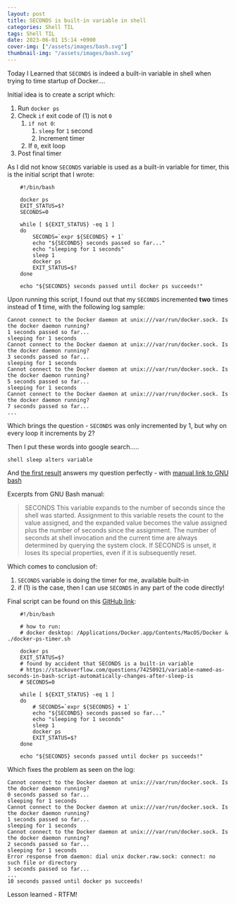 ```yaml
---
layout: post
title: SECONDS is built-in variable in shell
categories: Shell TIL
tags: Shell TIL
date: 2023-06-01 15:14 +0900
cover-img: ["/assets/images/bash.svg"]
thumbnail-img: "/assets/images/bash.svg"
---
```

Today I Learned that `SECONDS` is indeed a built-in variable in shell when trying to time startup of Docker....

Initial idea is to create a script which:
1. Run `docker ps`
2. Check `if` exit code of (1) is not `0`
    1. `if not 0`:
        1. `sleep` for `1` second
        2. Increment timer
    2. If `0`, exit loop
3. Post final timer

As I did not know `SECONDS` variable is used as a built-in variable for timer, this is the initial script that I wrote:
```
    #!/bin/bash

    docker ps
    EXIT_STATUS=$?
    SECONDS=0

    while [ ${EXIT_STATUS} -eq 1 ]
    do 
        SECONDS=`expr ${SECONDS} + 1`
        echo "${SECONDS} seconds passed so far..."
        echo "sleeping for 1 seconds"
        sleep 1
        docker ps
        EXIT_STATUS=$?
    done

    echo "${SECONDS} seconds passed until docker ps succeeds!"
```

Upon running this script, I found out that my `SECONDS` incremented **two** times instead of **1** time, with the following log sample:
```
Cannot connect to the Docker daemon at unix:///var/run/docker.sock. Is the docker daemon running?
1 seconds passed so far...
sleeping for 1 seconds
Cannot connect to the Docker daemon at unix:///var/run/docker.sock. Is the docker daemon running?
3 seconds passed so far...
sleeping for 1 seconds
Cannot connect to the Docker daemon at unix:///var/run/docker.sock. Is the docker daemon running?
5 seconds passed so far...
sleeping for 1 seconds
Cannot connect to the Docker daemon at unix:///var/run/docker.sock. Is the docker daemon running?
7 seconds passed so far...
...
```

Which brings the question - `SECONDS` was only incremented by 1, but why on every loop it increments by 2?

Then I put these words into google search.....

`shell sleep alters variable`

And [the first result](https://stackoverflow.com/questions/74250921/variable-named-as-seconds-in-bash-script-automatically-changes-after-sleep-is) answers my question perfectly - with [manual link to GNU bash](https://www.gnu.org/software/bash/manual/html_node/Bash-Variables.html)

Excerpts from GNU Bash manual:
> SECONDS
This variable expands to the number of seconds since the shell was started. Assignment to this variable resets the count to the value assigned, and the expanded value becomes the value assigned plus the number of seconds since the assignment. The number of seconds at shell invocation and the current time are always determined by querying the system clock. If SECONDS is unset, it loses its special properties, even if it is subsequently reset.


Which comes to conclusion of:
1. `SECONDS` variable is doing the timer for me, available built-in
2. if (1) is the case, then I can use `SECONDS` in any part of the code directly!

Final script can be found on this [GitHub link](https://github.com/ChrHan/personal-scripts/blob/main/docker-ps-timer.sh):

```
    #!/bin/bash

    # how to run:
    # docker desktop: /Applications/Docker.app/Contents/MacOS/Docker &  ./docker-ps-timer.sh

    docker ps
    EXIT_STATUS=$?
    # found by accident that SECONDS is a built-in variable
    # https://stackoverflow.com/questions/74250921/variable-named-as-seconds-in-bash-script-automatically-changes-after-sleep-is
    # SECONDS=0

    while [ ${EXIT_STATUS} -eq 1 ]
    do 
        # SECONDS=`expr ${SECONDS} + 1`
        echo "${SECONDS} seconds passed so far..."
        echo "sleeping for 1 seconds"
        sleep 1
        docker ps
        EXIT_STATUS=$?
    done

    echo "${SECONDS} seconds passed until docker ps succeeds!"
```

Which fixes the problem as seen on the log:
```
Cannot connect to the Docker daemon at unix:///var/run/docker.sock. Is the docker daemon running?
0 seconds passed so far...
sleeping for 1 seconds
Cannot connect to the Docker daemon at unix:///var/run/docker.sock. Is the docker daemon running?
1 seconds passed so far...
sleeping for 1 seconds
Cannot connect to the Docker daemon at unix:///var/run/docker.sock. Is the docker daemon running?
2 seconds passed so far...
sleeping for 1 seconds
Error response from daemon: dial unix docker.raw.sock: connect: no such file or directory
3 seconds passed so far...
...
10 seconds passed until docker ps succeeds!
```

Lesson learned - RTFM!
